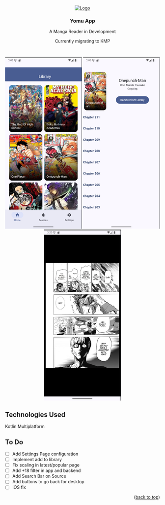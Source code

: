 

<!-- PROJECT LOGO -->
<br />
<div align="center">
  <a href="https://github.com/othneildrew/Best-README-Template">
    <img src="app/src/main/res/mipmap-hdpi/ic_launcher.webp" alt="Logo" width="80" height="80">
  </a>

<h3 align="center">Yomu App</h3>

  <p align="center">
     A Manga Reader in Development
 </p>
<p align="center">
Currently migrating to KMP
</p>
    <br />
  <!--  <a href=""><strong>Explore the docs »</strong></a>
    <br />
    <br />
    <a href="">View Demo</a>
    ·
    <a href="">Report Bug</a>
    ·
    <a href="">Request Feature</a> -->
 
</div>  

<p align="center">
  <img src="docs/Screenshot From 2025-08-24 03-08-53.png" width="250"/>
  <img src="docs/Screenshot From 2025-08-24 03-06-06.png" width="250"/>
  <img src="docs/Screenshot From 2025-08-24 03-20-14.png" width="250"/>
</p>

## Technologies Used
Kotlin Multiplatform

<!-- ROADMAP -->
## To Do

- [ ] Add Settings Page configuration
- [ ] Implement add to library
- [ ] Fix scaling in latest/popular page
- [ ] Add +18 filter in app and backend
- [ ] Add Search Bar on Source
- [ ] Add buttons to go back for desktop
- [ ] IOS fix

<!--See the [open issues](https://github.com/othneildrew/Best-README-Template/issues) for a full list of proposed features (and known issues). -->

<p align="right">(<a href="#readme-top">back to top</a>)</p>
